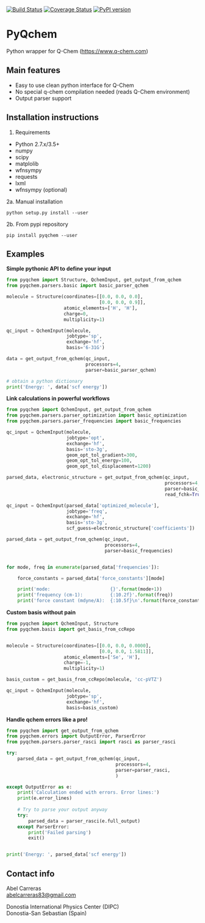 [![Build Status](https://travis-ci.com/abelcarreras/PyQchem.svg?branch=master)](https://travis-ci.com/abelcarreras/PyQchem)
[![Coverage Status](https://coveralls.io/repos/github/abelcarreras/PyQchem/badge.svg?branch=development)](https://coveralls.io/github/abelcarreras/PyQchem?branch=development)
[![PyPI version](https://badge.fury.io/py/pyqchem.svg)](https://badge.fury.io/py/pyqchem)

PyQchem
=======
Python wrapper for Q-Chem (https://www.q-chem.com)

Main features
-------------
- Easy to use clean python interface for Q-Chem
- No special q-chem compilation needed (reads Q-Chem environment)
- Output parser support

Installation instructions
-------------------------
1. Requirements

- Python 2.7.x/3.5+
- numpy
- scipy
- matplolib
- wfnsympy
- requests
- lxml
- wfnsympy (optional)

2a. Manual installation 

```shell
python setup.py install --user
```

2b. From pypi repository 
```shell
pip install pyqchem --user
```

Examples 
--------
**Simple pythonic API to define your input**

```python
from pyqchem import Structure, QchemInput, get_output_from_qchem
from pyqchem.parsers.basic import basic_parser_qchem

molecule = Structure(coordinates=[[0.0, 0.0, 0.0],
                                  [0.0, 0.0, 0.9]],
                     atomic_elements=['H', 'H'],
                     charge=0,
                     multiplicity=1)

qc_input = QchemInput(molecule,
                      jobtype='sp',
                      exchange='hf',
                      basis='6-31G')

data = get_output_from_qchem(qc_input,
                             processors=4,
                             parser=basic_parser_qchem)

# obtain a python dictionary
print('Energy: ', data['scf energy'])
```

**Link calculations in powerful workflows**

```python
from pyqchem import QchemInput, get_output_from_qchem
from pyqchem.parsers.parser_optimization import basic_optimization
from pyqchem.parsers.parser_frequencies import basic_frequencies

qc_input = QchemInput(molecule,
                      jobtype='opt',
                      exchange='hf',
                      basis='sto-3g',
                      geom_opt_tol_gradient=300,
                      geom_opt_tol_energy=100,
                      geom_opt_tol_displacement=1200)

parsed_data, electronic_structure = get_output_from_qchem(qc_input,
                                                          processors=4,
                                                          parser=basic_optimization,
                                                          read_fchk=True)

qc_input = QchemInput(parsed_data['optimized_molecule'],
                      jobtype='freq',
                      exchange='hf',
                      basis='sto-3g',
                      scf_guess=electronic_structure['coefficients'])

parsed_data = get_output_from_qchem(qc_input,
                                    processors=4,
                                    parser=basic_frequencies)


for mode, freq in enumerate(parsed_data['frequencies']):

    force_constants = parsed_data['force_constants'][mode]

    print('mode:                      {}'.format(mode+1))
    print('frequency (cm-1):          {:10.2f}'.format(freq))
    print('force constant (mdyne/A):  {:10.5f}\n'.format(force_constants))

```
**Custom basis without pain**

```python
from pyqchem import QchemInput, Structure
from pyqchem.basis import get_basis_from_ccRepo


molecule = Structure(coordinates=[[0.0, 0.0, 0.0000],
                                  [0.0, 0.0, 1.5811]],
                     atomic_elements=['Se', 'H'],
                     charge=-1,
                     multiplicity=1)

basis_custom = get_basis_from_ccRepo(molecule, 'cc-pVTZ')

qc_input = QchemInput(molecule,
                      jobtype='sp',
                      exchange='hf',
                      basis=basis_custom)

```

**Handle qchem errors like a pro!**


```python
from pyqchem import get_output_from_qchem
from pyqchem.errors import OutputError, ParserError
from pyqchem.parsers.parser_rasci import rasci as parser_rasci

try:
    parsed_data = get_output_from_qchem(qc_input,
                                        processors=4,
                                        parser=parser_rasci,
                                        )

except OutputError as e:
    print('Calculation ended with errors. Error lines:')
    print(e.error_lines)
    
    # Try to parse your output anyway
    try: 
        parsed_data = parser_rasci(e.full_output)
    except ParserError:
        print('Failed parsing')
        exit()


print('Energy: ', parsed_data['scf energy'])
```

Contact info
------------
Abel Carreras  
abelcarreras83@gmail.com

Donostia International Physics Center (DIPC)  
Donostia-San Sebastian (Spain)